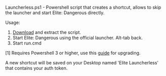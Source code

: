 Launcherless.ps1 - Powershell script that creates a shortcut, allows to skip the launcher and start Elite: Dangerous directly.

Usage:

1. [Download](https://github.com/xaduha/Elite-Dangerous-Scripts/archive/master.zip) and extract the script.
2. Start Elite: Dangerous using the official launcher. Alt-tab back.
3. Start run.cmd

[1] Requires Powershell 3 or higher, use this [guide](https://social.technet.microsoft.com/wiki/contents/articles/21016.how-to-install-windows-powershell-4-0.aspx) for upgrading.

A new shortcut will be saved on your Desktop named 'Elite Launcherless' that contains your auth token.
